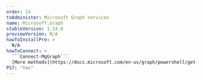 ```yaml
---
order: 14
toAdminister: Microsoft Graph services
name: Microsoft.Graph
stableVersion: 1.24.0
previewVersion: N/A
howToInstallPre: >
  N/A
howToConnect: >
  ```Connect-MgGraph```
  [More methods](https://docs.microsoft.com/en-us/graph/powershell/get-started?WT.mc_id=M365-MVP-5004663)
PS7: "Yes"
---
```


